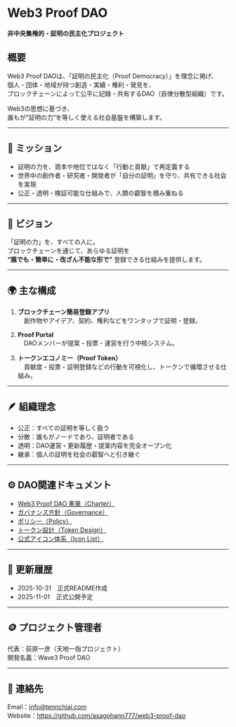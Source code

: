 # Web3 Proof DAO  
**非中央集権的・証明の民主化プロジェクト**  

## 概要  
Web3 Proof DAOは、「証明の民主化（Proof Democracy）」を理念に掲げ、  
個人・団体・地域が持つ創造・実績・権利・発見を、  
ブロックチェーンによって公平に記録・共有するDAO（自律分散型組織）です。  

Web3の思想に基づき、  
誰もが“証明の力”を等しく使える社会基盤を構築します。  

---

## 🔷 ミッション  
- 証明の力を、資本や地位ではなく「行動と貢献」で再定義する  
- 世界中の創作者・研究者・開発者が「自分の証明」を守り、共有できる社会を実現  
- 公正・透明・検証可能な仕組みで、人類の叡智を積み重ねる  

---

## 🔶 ビジョン  
「証明の力」を、すべての人に。  
ブロックチェーンを通じて、あらゆる証明を  
**“誰でも・簡単に・改ざん不能な形で”** 登録できる仕組みを提供します。  

---

## 🌍 主な構成  
1. **ブロックチェーン簡易登録アプリ**  
　創作物やアイデア、契約、権利などをワンタップで証明・登録。  

2. **Proof Portal**  
　DAOメンバーが提案・投票・運営を行う中核システム。  

3. **トークンエコノミー（Proof Token）**  
　貢献度・投票・証明登録などの行動を可視化し、トークンで循環させる仕組み。  

---

## 🪶 組織理念  
- 公正：すべての証明を等しく扱う  
- 分散：誰もがノードであり、証明者である  
- 透明：DAO運営・更新履歴・提案内容を完全オープン化  
- 継承：個人の証明を社会の叡智へと引き継ぐ  

---

## ⚙️ DAO関連ドキュメント  
- [Web3 Proof DAO 憲章（Charter）](web3-proof-dao-charter.md)  
- [ガバナンス方針（Governance）](web3-proof-dao-governance.md)  
- [ポリシー（Policy）](web3-proof-dao-policy.md)  
- [トークン設計（Token Design）](web3-proof-dao-token-design.md)  
- [公式アイコン体系（Icon List）](public/icon-list.md)  

---

## 📅 更新履歴  
- 2025-10-31　正式README作成  
- 2025-11-01　正式公開予定  

---

## 🪙 プロジェクト管理者  
代表：荻原一彦（天地一指プロジェクト）  
開発名義：Wave3 Proof DAO  

---

## 📧 連絡先  
Email：info@tennchiai.com  
Website：https://github.com/asagohann777/web3-proof-dao  
